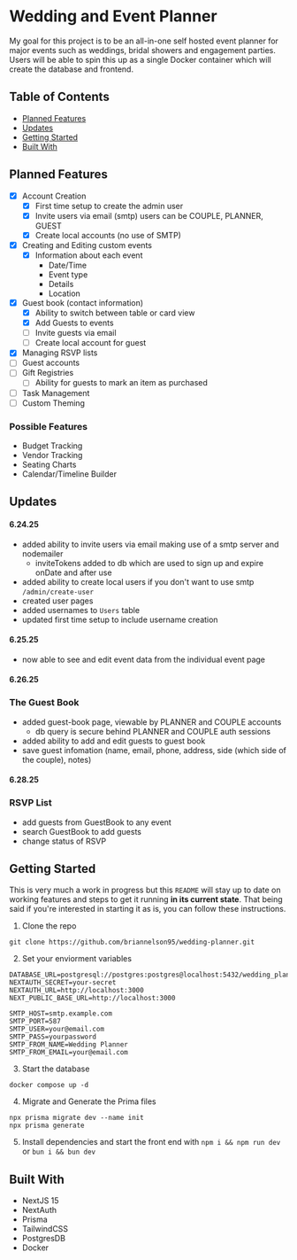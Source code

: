 # Wedding and Event Planner
My goal for this project is to be an all-in-one self hosted event planner for major events such as weddings, bridal showers and engagement parties. Users will be able to spin this up as a single Docker container which will create the database and frontend.

## Table of Contents
- [Planned Features](#planned-features)
- [Updates](#updates)
- [Getting Started](#getting-started)
- [Built With](#built-with)

## Planned Features
- [x] Account Creation
    - [x] First time setup to create the admin user
    - [x] Invite users via email (smtp) users can be COUPLE, PLANNER, GUEST
    - [x] Create local accounts (no use of SMTP)
- [x] Creating and Editing custom events
    - [x] Information about each event
        - Date/Time
        - Event type
        - Details
        - Location
- [x] Guest book (contact information)
    - [x] Ability to switch between table or card view
    - [x] Add Guests to events
    - [ ] Invite guests via email
    - [ ] Create local account for guest
- [x] Managing RSVP lists
- [ ] Guest accounts
- [ ] Gift Registries
    - [ ] Ability for guests to mark an item as purchased
- [ ] Task Management
- [ ] Custom Theming

### Possible Features
- Budget Tracking
- Vendor Tracking
- Seating Charts
- Calendar/Timeline Builder

## Updates
#### 6.24.25
- added ability to invite users via email making use of a smtp server and nodemailer
    - inviteTokens added to db which are used to sign up and expire onDate and after use
- added ability to create local users if you don't want to use smtp `/admin/create-user`
- created user pages
- added usernames to `Users` table
- updated first time setup to include username creation

#### 6.25.25
- now able to see and edit event data from the individual event page

#### 6.26.25
### The Guest Book
- added guest-book page, viewable by PLANNER and COUPLE accounts
    - db query is secure behind PLANNER and COUPLE auth sessions
- added ability to add and edit guests to guest book
- save guest infomation (name, email, phone, address, side (which side of the couple), notes)

#### 6.28.25
### RSVP List
- add guests from GuestBook to any event
- search GuestBook to add guests
- change status of RSVP

## Getting Started
This is very much a work in progress but this `README` will stay up to date on working features and steps to get it running **in its current state**. That being said if you're interested in starting it as is, you can follow these instructions.

1. Clone the repo
```
git clone https://github.com/briannelson95/wedding-planner.git
```

2. Set your enviorment variables
```env
DATABASE_URL=postgresql://postgres:postgres@localhost:5432/wedding_planner
NEXTAUTH_SECRET=your-secret
NEXTAUTH_URL=http://localhost:3000
NEXT_PUBLIC_BASE_URL=http://localhost:3000

SMTP_HOST=smtp.example.com
SMTP_PORT=587
SMTP_USER=your@email.com
SMTP_PASS=yourpassword
SMTP_FROM_NAME=Wedding Planner
SMTP_FROM_EMAIL=your@email.com
```

3. Start the database
```
docker compose up -d
```

4. Migrate and Generate the Prima files
```
npx prisma migrate dev --name init
npx prisma generate
```

5. Install dependencies and start the front end with `npm i && npm run dev` or `bun i && bun dev`

## Built With
- NextJS 15
- NextAuth
- Prisma
- TailwindCSS
- PostgresDB
- Docker